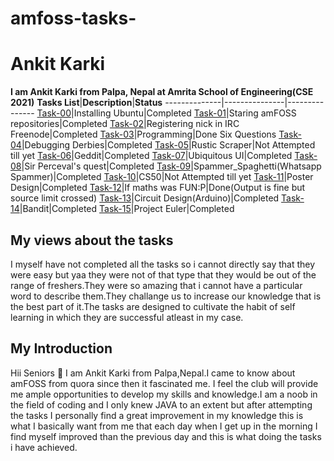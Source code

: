 # amfoss-tasks-
# Ankit Karki
**I am Ankit Karki from Palpa, Nepal at Amrita School of Engineering(CSE 2021)**
**Tasks List**|**Description**|**Status**
--------------|---------------|---------------
[Task-00]()|Installing Ubuntu|Completed
[Task-01]()|Staring amFOSS repositories|Completed
[Task-02]()|Registering nick in IRC Freenode|Completed
[Task-03]()|Programming|Done Six Questions
[Task-04]()|Debugging Derbies|Completed
[Task-05]()|Rustic Scraper|Not Attempted till yet
[Task-06]()|Geddit|Completed
[Task-07]()|Ubiquitous UI|Completed
[Task-08]()|Sir Perceval's quest|Completed
[Task-09]()|Spammer_Spaghetti(Whatsapp Spammer)|Completed
[Task-10]()|CS50|Not Attempted till yet
[Task-11]()|Poster Design|Completed
[Task-12]()|If maths was FUN:P|Done(Output is fine but source limit crossed) 
[Task-13]()|Circuit Design(Arduino)|Completed
[Task-14]()|Bandit|Completed
[Task-15]()|Project Euler|Completed
## My views about the tasks
I myself have not completed all the tasks so i cannot directly say that they were easy but yaa they were not of that type that they 
would be out of the range of freshers.They were so amazing that i cannot have a particular word to describe them.They challange us to 
increase our knowledge that is the best part of it.The tasks are designed to cultivate the habit of self learning in which they are 
successful atleast in my case.
## My Introduction
Hii Seniors :pray: I am Ankit Karki from Palpa,Nepal.I came to know about amFOSS from quora since then it fascinated me.
I feel the club will provide me ample opportunities to develop my skills and knowledge.I am a noob in the field of coding and I only knew 
JAVA to an extent but after attempting the tasks I personally find a great improvement in my knowledge this is what I basically want from 
me that each day when I get up in the morning I find myself improved than the previous day and this is what doing the tasks i have achieved.
